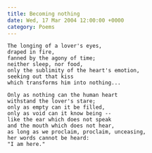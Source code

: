 ```yaml
---
title: Becoming nothing
date: Wed, 17 Mar 2004 12:00:00 +0000
category: Poems
---
```


    The longing of a lover's eyes,  
    draped in fire,  
    fanned by the agony of time;  
    neither sleep, nor food,  
    only the sublimity of the heart's emotion,  
    seeking out that kiss  
    which transforms him into nothing...

    Only as nothing can the human heart  
    withstand the lover's stare;  
    only as empty can it be filled,  
    only as void can it know being --  
    like the ear which does not speak  
    and the mouth which does not hear,  
    as long as we proclaim, proclaim, unceasing,  
    her words cannot be heard:  
    "I am here."


